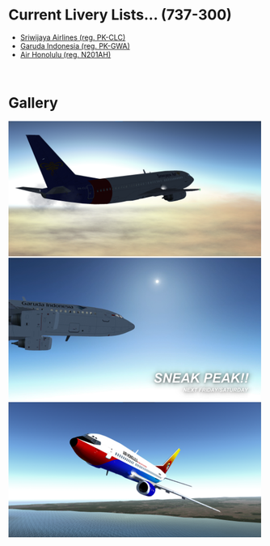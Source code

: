 # Current Livery Lists... (737-300)
<ul>
  <li><a href=https://raw.githubusercontent.com/Sadia2000/Custom-video-livery/main/737-300/PK-CLC.zip>Sriwijaya Airlines (reg. PK-CLC)</a></li>
  <li><a href=https://raw.githubusercontent.com/Sadia2000/Custom-video-livery/main/737-300/GIA-Original.zip>Garuda Indonesia (reg. PK-GWA)</a></li>
  <li><a href=https://raw.githubusercontent.com/Sadia2000/Custom-video-livery/main/737-300/Air%20Honolulu-N201AH.zip>Air Honolulu (reg. N201AH)</a></li>
</ul><br>

# Gallery
<a href=https://raw.githubusercontent.com/Sadia2000/Custom-video-livery/main/737-300/PK-CLC.zip><img src=https://github.com/Sadia2000/Custom-video-livery/blob/main/737-300/Screenshots/Screenshot%202021-05-15%20140214.png alt=PK-CLC width=500px></a>
<a href=https://raw.githubusercontent.com/Sadia2000/Custom-video-livery/main/737-300/GIA-Original.zip><img src=https://raw.githubusercontent.com/Sadia2000/Custom-video-livery/main/737-300/Screenshots/SneakPeak_00001.png alt=PK-GWA width=500px></a>
<a href=https://raw.githubusercontent.com/Sadia2000/Custom-video-livery/main/737-300/GIA-Original.zip><img src=https://raw.githubusercontent.com/Sadia2000/Custom-video-livery/main/737-300/Screenshots/unknown.png alt=N201AH width=500px></a>
